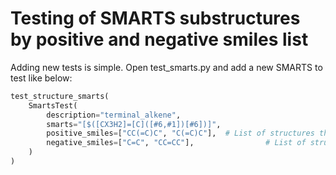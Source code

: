 # Testing of SMARTS substructures by positive and negative smiles list

Adding new tests is simple. Open test_smarts.py and add a new SMARTS to test like below:

```python
test_structure_smarts(
    SmartsTest(
        description="terminal_alkene",
        smarts="[$([CX3H2]=[C]([#6,#1])[#6])]",
        positive_smiles=["CC(=C)C", "C(=C)C"],  # List of structures that contain the SMARTS
        negative_smiles=["C=C", "CC=CC"],                # List of structures that should not match the SMARTS
    )
)
```
